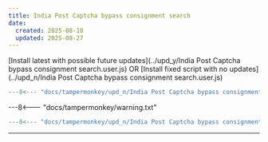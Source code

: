 ```yaml
---
title: India Post Captcha bypass consignment search
date:
  created: 2025-08-18
  updated: 2025-08-27
---
```


<!-- GENERATED FILE -->
[Install latest with possible future updates](../upd_y/India Post Captcha bypass consignment search.user.js)
OR
[Install fixed script with no updates](../upd_n/India Post Captcha bypass consignment search.user.js)
```js show_lines="1:10"
---8<--- "docs/tampermonkey/upd_n/India Post Captcha bypass consignment search.user.js::100"
```
<!-- more -->
---8<--- "docs/tampermonkey/warning.txt"
```js
---8<--- "docs/tampermonkey/upd_n/India Post Captcha bypass consignment search.user.js:1:"
```

------------
